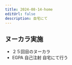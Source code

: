 ```yaml
---
title: 2024-08-14-home
editUrl: false
description: 自宅にて
---
```


## ヌーカラ実施

* ２５回目のヌーカラ
* EGPA 自己注射 自宅にて行う
